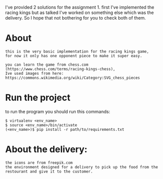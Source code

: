 I've provided 2 solutions for the assignment 1. 
first I've implemented the racing kings but as talked I've worked on something else which was the delivery.
So I hope that not bothering for you to check both of them.


# About
    this is the very basic implementation for the racing kings game,
    for now it only has one opponent piece to make it super easy.

    you can learn the game from chess.com
    (https://www.chess.com/terms/racing-kings-chess),
    Ive used images from here:
    https://commons.wikimedia.org/wiki/Category:SVG_chess_pieces



# Run the project
to run the program you should run this commands:

```
$ virtualenv <env_name>
$ source <env_name>/bin/activate
(<env_name>)$ pip install -r path/to/requirements.txt 
```


# About the delivery:
    the icons are from freepik.com
    the environment designed for a delivery to pick up the food from the restourant and give it to the customer.
